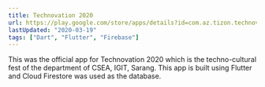 ```yaml
---
title: Technovation 2020
url: https://play.google.com/store/apps/details?id=com.az.tizon.technovation2020
lastUpdated: "2020-03-19"
tags: ["Dart", "Flutter", "Firebase"]
---
```


This was the official app for Technovation 2020 which is the techno-cultural fest of the department of CSEA, IGIT, Sarang.
This app is built using Flutter and Cloud Firestore was used as the database.
